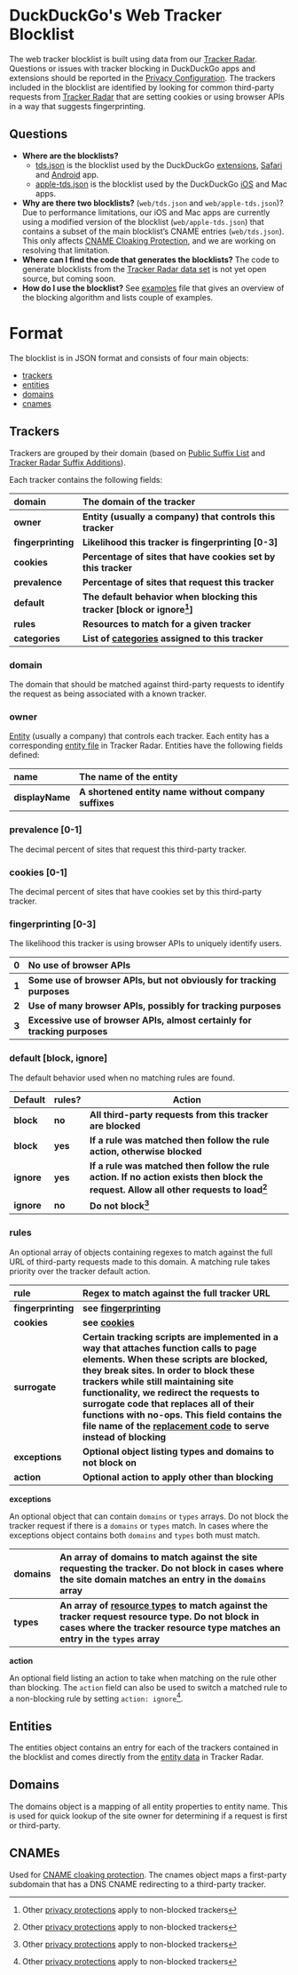 # DuckDuckGo's Web Tracker Blocklist

The web tracker blocklist is built using data from our [Tracker Radar](https://github.com/duckduckgo/tracker-radar). Questions or issues with tracker blocking in DuckDuckGo apps and extensions should be reported in the [Privacy Configuration](https://github.com/duckduckgo/privacy-configuration).
The trackers included in the blocklist are identified by looking for common third-party requests from [Tracker Radar](https://github.com/duckduckgo/tracker-radar) that are setting cookies or using browser APIs in a way that suggests fingerprinting.

## Questions

- **Where are the blocklists?**
  - [tds.json](tds.json) is the blocklist used by the DuckDuckGo [extensions](https://github.com/duckduckgo/duckduckgo-privacy-extension), [Safari](https://github.com/duckduckgo/privacy-essentials-safari) and [Android](https://github.com/duckduckgo/Android) app.
  - [apple-tds.json](apple-tds.json) is the blocklist used by the DuckDuckGo [iOS](https://github.com/duckduckgo/iOS) and Mac apps.
- **Why are there two blocklists?** (`web/tds.json` and `web/apple-tds.json`)? Due to performance limitations, our iOS and Mac apps are currently using a modified version of the blocklist (`web/apple-tds.json`) that contains a subset of the main blocklist’s CNAME entries (`web/tds.json`). This only affects [CNAME Cloaking Protection](https://help.duckduckgo.com/duckduckgo-help-pages/privacy/web-tracking-protections/#cname-cloaking-protection), and we are working on resolving that limitation.
- **Where can I find the code that generates the blocklists?** The code to generate blocklists from the [Tracker Radar data set](https://github.com/duckduckgo/tracker-radar) is not yet open source, but coming soon.
- **How do I use the blocklist?** See [examples](EXAMPLES.md) file that gives an overview of the blocking algorithm and lists couple of examples.

# Format

The blocklist is in JSON format and consists of four main objects:

- [trackers](#trackers)
- [entities](#entities)
- [domains](#domains)
- [cnames](#cnames)

## Trackers

Trackers are grouped by their domain (based on [Public Suffix List](https://publicsuffix.org/list/) and [Tracker Radar Suffix Additions](https://github.com/duckduckgo/tracker-radar/blob/main/build-data/static/pslExtras.json)).

Each tracker contains the following fields:

|domain|The domain of the tracker|
|:-|:-|
|__owner__|__Entity (usually a company) that controls this tracker__|
|__fingerprinting__|__Likelihood this tracker is fingerprinting [0-3]__|
|__cookies__|__Percentage of sites that have cookies set by this tracker__|
|__prevalence__|__Percentage of sites that request this tracker__|
|__default__|__The default behavior when blocking this tracker [block or ignore[^1]]__|
|__rules__|__Resources to match for a given tracker__|
|__categories__|__List of [categories](https://github.com/duckduckgo/tracker-radar/blob/main/docs/CATEGORIES.md) assigned to this tracker__|

### domain

The domain that should be matched against third-party requests to identify the request as being associated with a known tracker.

### owner

[Entity](#entities) (usually a company) that controls each tracker. Each entity has a corresponding [entity file](https://github.com/duckduckgo/tracker-radar/tree/main/entities) in Tracker Radar.
Entities have the following fields defined:

|name|The name of the entity|
|:-|:-|
|__displayName__|__A shortened entity name without company suffixes__|

### prevalence [0-1]

The decimal percent of sites that request this third-party tracker.

### cookies [0-1]

The decimal percent of sites that have cookies set by this third-party tracker.

### fingerprinting [0-3]

The likelihood this tracker is using browser APIs to uniquely identify users.

|0|No use of browser APIs|
|:---|:---|
| __1__ | __Some use of browser APIs, but not obviously for tracking purposes__ |
| __2__ | __Use of many browser APIs, possibly for tracking purposes__ |
| __3__ | __Excessive use of browser APIs, almost certainly for tracking purposes__ |

### default [block, ignore]

The default behavior used when no matching rules are found.

|Default|rules?|Action|
|-|-|-|
|__block__|__no__|__All third-party requests from this tracker are blocked__|
|__block__|__yes__|__If a rule was matched then follow the rule action, otherwise blocked__|
|__ignore__|__yes__|__If a rule was matched then follow the rule action. If no action exists then block the request. Allow all other requests to load[^1]__|
|__ignore__|__no__|__Do not block[^1]__|

### rules

An optional array of objects containing regexes to match against the full URL of third-party requests made to this domain. A matching rule takes priority over the tracker default action.

|rule|Regex to match against the full tracker URL
|:-|:-|
|__fingerprinting__|__see [fingerprinting](#fingerprinting-0-3)__|
|__cookies__|__see [cookies](#cookies-0-1)__|
|__surrogate__|__Certain tracking scripts are implemented in a way that attaches function calls to page elements. When these scripts are blocked, they break sites. In order to block these trackers while still maintaining site functionality, we redirect the requests to surrogate code that replaces all of their functions with no-ops. This field contains the file name of the [replacement code](https://github.com/duckduckgo/tracker-surrogates) to serve instead of blocking__|
|__exceptions__|__Optional object listing types and domains to not block on__|
|__action__|__Optional action to apply other than blocking__|

**exceptions**

An optional object that can contain `domains` or `types` arrays. Do not block the tracker request if there is a `domains` or `types` match. In cases where the exceptions object contains both `domains` and `types` both must match.

|domains|An array of domains to match against the site requesting the tracker. Do not block in cases where the site domain matches an entry in the `domains` array|
|:-|:-|
|__types__|__An array of [resource types](https://developer.mozilla.org/en-US/docs/Mozilla/Add-ons/WebExtensions/API/webRequest/ResourceType) to match against the tracker request resource type. Do not block in cases where the tracker resource type matches an entry in the `types` array__|

**action**

An optional field listing an action to take when matching on the rule other than blocking. The `action` field can also be used to switch a matched rule to a non-blocking rule by setting `action: ignore`[^1].

## Entities

The entities object contains an entry for each of the trackers contained in the blocklist and comes directly from the [entity data](https://github.com/duckduckgo/tracker-radar/tree/main/entities) in Tracker Radar.

## Domains

The domains object is a mapping of all entity properties to entity name. This is used for quick lookup of the site owner for determining if a request is first or third-party.

## CNAMEs

Used for [CNAME cloaking protection](https://help.duckduckgo.com/duckduckgo-help-pages/privacy/web-tracking-protections/#cname-cloaking-protection). The cnames object maps a first-party subdomain that has a DNS CNAME redirecting to a third-party tracker.

[^1]: Other [privacy protections](https://help.duckduckgo.com/duckduckgo-help-pages/privacy/web-tracking-protections/) apply to non-blocked trackers
